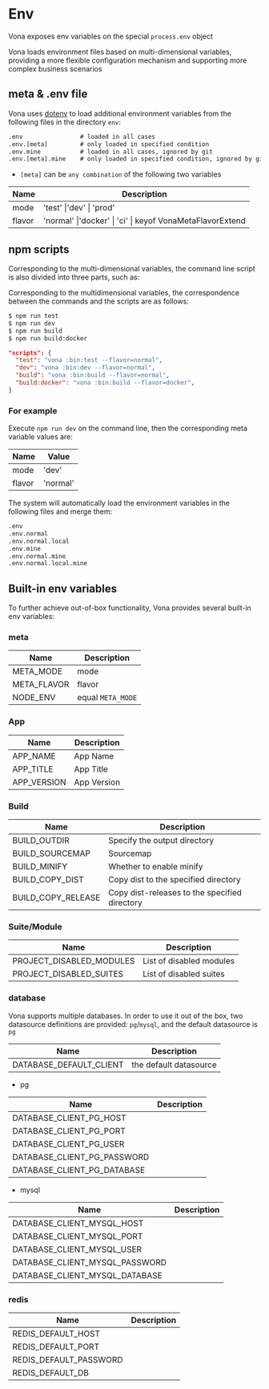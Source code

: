 # Env

Vona exposes env variables on the special `process.env` object

Vona loads environment files based on multi-dimensional variables, providing a more flexible configuration mechanism and supporting more complex business scenarios

## meta & .env file

Vona uses [dotenv](https://github.com/motdotla/dotenv) to load additional environment variables from the following files in the directory `env`:

```txt
.env                # loaded in all cases
.env.[meta]         # only loaded in specified condition
.env.mine           # loaded in all cases, ignored by git
.env.[meta].mine    # only loaded in specified condition, ignored by git
```

- `[meta]` can be `any combination` of the following two variables

| Name    | Description                                                                          |
| ------- | ------------------------------------------------------------------------------------ |
| mode    | 'test' \|'dev' \| 'prod'                                            |
| flavor  | 'normal' \|'docker' \| 'ci' \| keyof VonaMetaFlavorExtend                                                    |

## npm scripts

Corresponding to the multi-dimensional variables, the command line script is also divided into three parts, such as:

Corresponding to the multidimensional variables, the correspondence between the commands and the scripts are as follows:

```bash
$ npm run test
$ npm run dev
$ npm run build
$ npm run build:docker
```

``` json
"scripts": {
  "test": "vona :bin:test --flavor=normal",
  "dev": "vona :bin:dev --flavor=normal",
  "build": "vona :bin:build --flavor=normal",
  "build:docker": "vona :bin:build --flavor=docker", 
}
```

### For example

Execute `npm run dev` on the command line, then the corresponding meta variable values are:

| Name    | Value         |
| ------- | ------------- |
| mode    | 'dev' |
| flavor  | 'normal'       |

The system will automatically load the environment variables in the following files and merge them:

```txt
.env
.env.normal
.env.normal.local
.env.mine
.env.normal.mine
.env.normal.local.mine
```

## Built-in env variables

To further achieve out-of-box functionality, Vona provides several built-in env variables:

### meta

| Name          | Description       |
| ------------- | ----------------- |
| META_MODE     | mode              |
| META_FLAVOR   | flavor            |
| NODE_ENV      | equal `META_MODE` |

### App

| Name            | Description                                                                              |
| --------------- | ---------------------------------------------------------------------------------------- |
| APP_NAME        | App Name                                                                                 |
| APP_TITLE       | App Title                                                                                |
| APP_VERSION     | App Version                                                                              |

### Build

| Name          | Description                         |
| ------------- | ----------------------------------- |
| BUILD_OUTDIR  | Specify the output directory        |
|BUILD_SOURCEMAP| Sourcemap|
| BUILD_MINIFY  | Whether to enable minify            |
|BUILD_COPY_DIST|Copy dist to the specified directory|
|BUILD_COPY_RELEASE|Copy dist-releases to the specified directory|

### Suite/Module

| Name                     | Description              |
| ------------------------ | ------------------------ |
| PROJECT_DISABLED_MODULES | List of disabled modules |
| PROJECT_DISABLED_SUITES  | List of disabled suites  |

### database

Vona supports multiple databases. In order to use it out of the box, two datasource definitions are provided: `pg`/`mysql`, and the default datasource is `pg`

| Name                     | Description          |
| ------------------------ | -------------- |
| DATABASE_DEFAULT_CLIENT |the default datasource |

* pg

| Name                     | Description         |
| ------------------------ | -------------- |
| DATABASE_CLIENT_PG_HOST  |  |
| DATABASE_CLIENT_PG_PORT |  |
| DATABASE_CLIENT_PG_USER  |  |
| DATABASE_CLIENT_PG_PASSWORD |  |
| DATABASE_CLIENT_PG_DATABASE  |  |

* mysql

| Name                     | Description           |
| ------------------------ | -------------- |
| DATABASE_CLIENT_MYSQL_HOST |  |
|  DATABASE_CLIENT_MYSQL_PORT |  |
| DATABASE_CLIENT_MYSQL_USER |  |
|  DATABASE_CLIENT_MYSQL_PASSWORD |  |
| DATABASE_CLIENT_MYSQL_DATABASE |  |

### redis

| Name                     | Description        |
| ------------------------ | -------------- |
|REDIS_DEFAULT_HOST||
|REDIS_DEFAULT_PORT||
|REDIS_DEFAULT_PASSWORD||
|REDIS_DEFAULT_DB||
